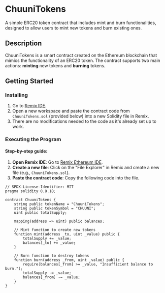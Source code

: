 # ChuuniTokens

A simple ERC20 token contract that includes mint and burn functionalities, designed to allow users to mint new tokens and burn existing ones.

## Description

ChuuniTokens is a smart contract created on the Ethereum blockchain that mimics the functionality of an ERC20 token. The contract supports two main actions: **minting** new tokens and **burning** tokens. 

## Getting Started

### Installing

1. Go to [Remix IDE](https://remix.ethereum.org/).
2. Open a new workspace and paste the contract code from `ChuuniTokens.sol` (provided below) into a new Solidity file in Remix.
3. There are no modifications needed to the code as it's already set up to work.

### Executing the Program

#### Step-by-step guide:

1. **Open Remix IDE**: Go to [Remix Ethereum IDE](https://remix.ethereum.org/).
2. **Create a new file**: Click on the "File Explorer" in Remix and create a new file (e.g., `ChuuniTokens.sol`).
3. **Paste the contract code**: Copy the following code into the file.

```solidity
// SPDX-License-Identifier: MIT
pragma solidity 0.8.18;

contract ChuuniTokens {
    string public tokenName = "ChuuniTokens";
    string public tokenSymbol = "CHUUNI";
    uint public totalSupply;

    mapping(address => uint) public balances;

    // Mint function to create new tokens
    function mint(address _to, uint _value) public {
        totalSupply += _value;
        balances[_to] += _value;
    }

    // Burn function to destroy tokens
    function burn(address _from, uint _value) public {
        require(balances[_from] >= _value, "Insufficient balance to burn.");
        totalSupply -= _value;
        balances[_from] -= _value;
    }
}

